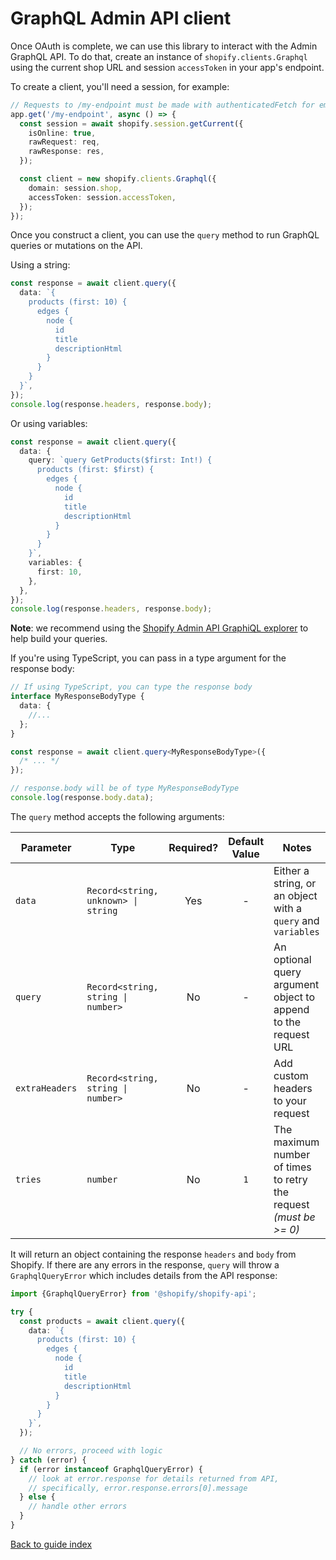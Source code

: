 # GraphQL Admin API client

Once OAuth is complete, we can use this library to interact with the Admin GraphQL API.
To do that, create an instance of `shopify.clients.Graphql` using the current shop URL and session `accessToken` in your app's endpoint.

To create a client, you'll need a session, for example:

```ts
// Requests to /my-endpoint must be made with authenticatedFetch for embedded apps
app.get('/my-endpoint', async () => {
  const session = await shopify.session.getCurrent({
    isOnline: true,
    rawRequest: req,
    rawResponse: res,
  });

  const client = new shopify.clients.Graphql({
    domain: session.shop,
    accessToken: session.accessToken,
  });
});
```

Once you construct a client, you can use the `query` method to run GraphQL queries or mutations on the API.

<div>Using a string:

```ts
const response = await client.query({
  data: `{
    products (first: 10) {
      edges {
        node {
          id
          title
          descriptionHtml
        }
      }
    }
  }`,
});
console.log(response.headers, response.body);
```

</div><div>Or using variables:

```ts
const response = await client.query({
  data: {
    query: `query GetProducts($first: Int!) {
      products (first: $first) {
        edges {
          node {
            id
            title
            descriptionHtml
          }
        }
      }
    }`,
    variables: {
      first: 10,
    },
  },
});
console.log(response.headers, response.body);
```

</div>

**Note**: we recommend using the [Shopify Admin API GraphiQL explorer](https://shopify.dev/apps/tools/graphiql-admin-api) to help build your queries.

If you're using TypeScript, you can pass in a type argument for the response body:

```ts
// If using TypeScript, you can type the response body
interface MyResponseBodyType {
  data: {
    //...
  };
}

const response = await client.query<MyResponseBodyType>({
  /* ... */
});

// response.body will be of type MyResponseBodyType
console.log(response.body.data);
```

The `query` method accepts the following arguments:

| Parameter      | Type                                | Required? | Default Value | Notes                                                             |
| -------------- | ----------------------------------- | :-------: | :-----------: | ----------------------------------------------------------------- |
| `data`         | `Record<string, unknown> \| string` |    Yes    |       -       | Either a string, or an object with a `query` and `variables`      |
| `query`        | `Record<string, string \| number>`  |    No     |       -       | An optional query argument object to append to the request URL    |
| `extraHeaders` | `Record<string, string \| number>`  |    No     |       -       | Add custom headers to your request                                |
| `tries`        | `number`                            |    No     |      `1`      | The maximum number of times to retry the request _(must be >= 0)_ |

It will return an object containing the response `headers` and `body` from Shopify.
If there are any errors in the response, `query` will throw a `GraphqlQueryError` which includes details from the API response:

```ts
import {GraphqlQueryError} from '@shopify/shopify-api';

try {
  const products = await client.query({
    data: `{
      products (first: 10) {
        edges {
          node {
            id
            title
            descriptionHtml
          }
        }
      }
    }`,
  });

  // No errors, proceed with logic
} catch (error) {
  if (error instanceof GraphqlQueryError) {
    // look at error.response for details returned from API,
    // specifically, error.response.errors[0].message
  } else {
    // handle other errors
  }
}
```

[Back to guide index](../../README.md#features)
